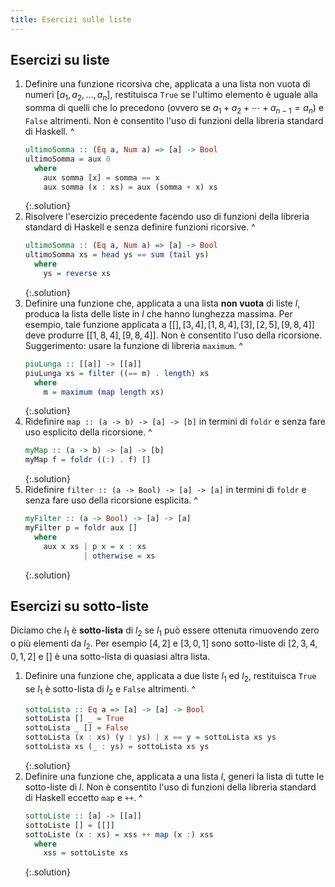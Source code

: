```yaml
---
title: Esercizi sulle liste
---
```


## Esercizi su liste

1. Definire una funzione ricorsiva che, applicata a una lista non
   vuota di numeri $[a_1, a_2, \dots, a_n]$, restituisca `True` se
   l'ultimo elemento è uguale alla somma di quelli che lo precedono
   (ovvero se $a_1 + a_2 + \cdots + a_{n-1} = a_n$) e `False` altrimenti. Non
   è consentito l'uso di funzioni della libreria standard di
   Haskell.
   ^
   ``` haskell
   ultimoSomma :: (Eq a, Num a) => [a] -> Bool
   ultimoSomma = aux 0
     where
       aux somma [x] = somma == x
       aux somma (x : xs) = aux (somma + x) xs
   ```
   {:.solution}
2. Risolvere l'esercizio precedente facendo uso di funzioni della
   libreria standard di Haskell e senza definire funzioni ricorsive.
   ^
   ``` haskell
   ultimoSomma :: (Eq a, Num a) => [a] -> Bool
   ultimoSomma xs = head ys == sum (tail ys)
     where
       ys = reverse xs
   ```
   {:.solution}
3. Definire una funzione che, applicata a una lista **non vuota** di
   liste $l$, produca la lista delle liste in $l$ che hanno
   lunghezza massima.  Per esempio, tale funzione applicata a $[[],
   [3,4], [1,8,4], [3], [2,5], [9,8,4]]$ deve produrre $[[1,8,4],
   [9,8,4]]$.  Non è consentito l'uso della
   ricorsione. Suggerimento: usare la funzione di libreria `maximum`.
   ^
   ``` haskell
   piuLunga :: [[a]] -> [[a]]
   piuLunga xs = filter ((== m) . length) xs
     where
       m = maximum (map length xs)
   ```
   {:.solution}
4. Ridefinire `map :: (a -> b) -> [a] -> [b]` in termini di `foldr`
   e senza fare uso esplicito della ricorsione.
   ^
   ``` haskell
   myMap :: (a -> b) -> [a] -> [b]
   myMap f = foldr ((:) . f) []
   ```
   {:.solution}
5. Ridefinire `filter :: (a -> Bool) -> [a] -> [a]` in termini di
   `foldr` e senza fare uso della ricorsione esplicita.
   ^
   ``` haskell
   myFilter :: (a -> Bool) -> [a] -> [a]
   myFilter p = foldr aux []
     where
       aux x xs | p x = x : xs
                | otherwise = xs
   ```
   {:.solution}

## Esercizi su sotto-liste

Diciamo che $l_1$ è **sotto-lista** di $l_2$ se $l_1$ può essere
ottenuta rimuovendo zero o più elementi da $l_2$. Per esempio
$[4,2]$ e $[3,0,1]$ sono sotto-liste di $[2,3,4,0,1,2]$ e $[]$ è una
sotto-lista di quasiasi altra lista.

1. Definire una funzione che, applicata a due liste $l_1$ ed $l_2$,
   restituisca `True` se $l_1$ è sotto-lista di $l_2$ e `False`
   altrimenti.
   ^
   ``` haskell
   sottoLista :: Eq a => [a] -> [a] -> Bool
   sottoLista [] _ = True
   sottoLista _ [] = False
   sottoLista (x : xs) (y : ys) | x == y = sottoLista xs ys
   sottoLista xs (_ : ys) = sottoLista xs ys
   ```
   {:.solution}
2. Definire una funzione che, applicata a una lista $l$, generi la
   lista di tutte le sotto-liste di $l$.  Non è consentito l'uso di
   funzioni della libreria standard di Haskell eccetto `map` e `++`.
   ^
   ``` haskell
   sottoListe :: [a] -> [[a]]
   sottoListe [] = [[]]
   sottoListe (x : xs) = xss ++ map (x :) xss
     where
       xss = sottoListe xs
   ```
   {:.solution}
